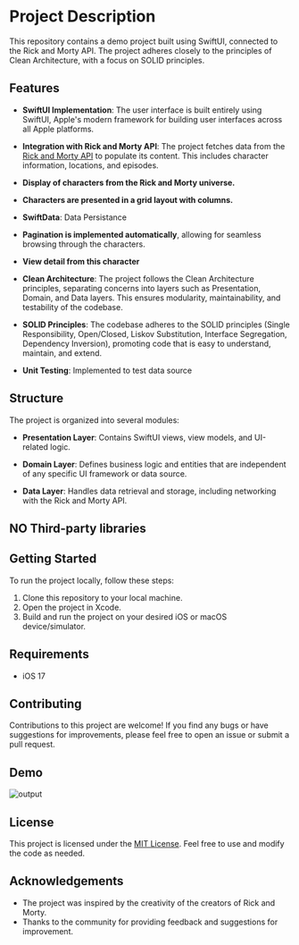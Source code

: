 # Project Description

This repository contains a demo project built using SwiftUI, connected to the Rick and Morty API. The project adheres closely to the principles of Clean Architecture, with a focus on SOLID principles.

## Features

- **SwiftUI Implementation**: The user interface is built entirely using SwiftUI, Apple's modern framework for building user interfaces across all Apple platforms.

- **Integration with Rick and Morty API**: The project fetches data from the [Rick and Morty API](https://rickandmortyapi.com/) to populate its content. This includes character information, locations, and episodes.

- **Display of characters from the Rick and Morty universe.**

- **Characters are presented in a grid layout with columns.**

- **SwiftData**: Data Persistance

- **Pagination is implemented automatically**, allowing for seamless browsing through the characters.

- **View detail from this character**

- **Clean Architecture**: The project follows the Clean Architecture principles, separating concerns into layers such as Presentation, Domain, and Data layers. This ensures modularity, maintainability, and testability of the codebase.

- **SOLID Principles**: The codebase adheres to the SOLID principles (Single Responsibility, Open/Closed, Liskov Substitution, Interface Segregation, Dependency Inversion), promoting code that is easy to understand, maintain, and extend.

- **Unit Testing**: Implemented to test data source

## Structure

The project is organized into several modules:

- **Presentation Layer**: Contains SwiftUI views, view models, and UI-related logic.
  
- **Domain Layer**: Defines business logic and entities that are independent of any specific UI framework or data source.

- **Data Layer**: Handles data retrieval and storage, including networking with the Rick and Morty API.

## NO Third-party libraries

## Getting Started

To run the project locally, follow these steps:

1. Clone this repository to your local machine.
2. Open the project in Xcode.
3. Build and run the project on your desired iOS or macOS device/simulator.

## Requirements

- iOS 17

## Contributing

Contributions to this project are welcome! If you find any bugs or have suggestions for improvements, please feel free to open an issue or submit a pull request.

## Demo

![output](https://github.com/user-attachments/assets/0c31d283-f96b-440c-bbda-7ef721d8681f)

## License

This project is licensed under the [MIT License](LICENSE). Feel free to use and modify the code as needed.

## Acknowledgements

- The project was inspired by the creativity of the creators of Rick and Morty.
- Thanks to the community for providing feedback and suggestions for improvement.

